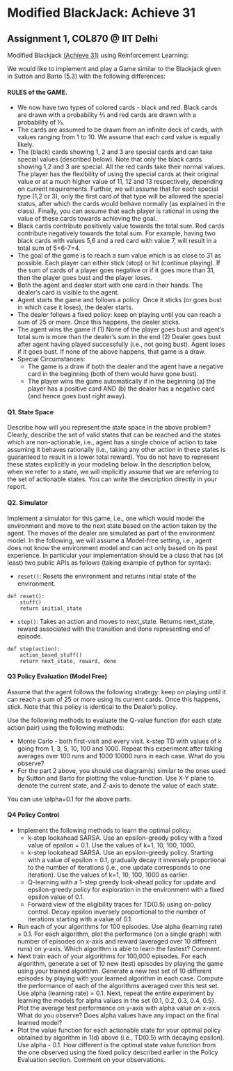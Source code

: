 # Modified BlackJack: Achieve 31
## Assignment 1, COL870 @ IIT Delhi

Modified Blackjack [(Achieve 31)](https://docs.google.com/document/d/1X27z_b080tR1UamYVrZKEKYOMewKCnaHXBnJvbxugDY/edit) using Reinforcement Learning: 

We would like to implement and play a Game similar to the Blackjack given in Sutton and Barto (5.3) with the following differences:
#### RULES of the GAME.
- We now have two types of colored cards - black and red. Black cards are drawn with a probability ⅔  and red cards are drawn with a probability of ⅓. 
- The cards are assumed to be drawn from an infinite deck of cards, with values ranging from 1 to 10. We assume that each card value is equally likely.
- The (black) cards showing 1, 2 and 3 are special cards and can take special values (described below). Note that only the black cards showing 1,2 and 3 are special. All the red cards take their normal values. The player has the flexibility of using the special cards at their original value or at a much higher value of 11, 12 and 13 respectively, depending on current requirements. Further, we will assume that for each special type (1,2 or 3), only the first card of that type will be allowed the special status, after which the cards would behave normally (as explained in the class). Finally, you can assume that each player is rational in using the value of these cards towards achieving the goal.
- Black cards contribute positively value towards the total sum. Red cards contribute negatively towards the total sum. For example, having two black cards with values 5,6 and a red card with value 7, will result in a total sum of 5+6-7=4.
- The goal of the game is to reach a sum value which is as close to 31 as possible. Each player can either stick (stop) or hit (continue playing). If the sum of cards of a player goes negative or if it goes more than 31, then the player goes bust and the player loses.   
- Both the agent and dealer start with one card in their hands. The dealer’s card is visible to the agent. 
- Agent starts the game and follows a policy. Once it sticks (or goes bust in which case it loses), the dealer starts.
- The dealer follows a fixed policy: keep on playing until you can reach a sum of 25 or more. Once this happens, the dealer sticks.
- The agent wins the game if (1) None of the player goes bust and agent’s total sum is more than the dealer’s sum in the end (2) Dealer goes bust after agent having played successfully (i.e., not going bust). Agent loses if it goes bust. If none of the above happens, that game is a draw.
- Special Circumstances: 
	- The game is a draw if both the dealer and the agent have a negative card in the beginning (both of them would have gone bust).
	- The player wins the game automatically if in the beginning (a) the player has a positive card AND (b) the dealer has a negative card (and hence goes bust right away).

#### Q1. State Space
Describe how will you represent the state space in the above problem?  Clearly, describe the set of valid states that can be reached and the states which are non-actionable, i.e., agent has a single choice of action to take assuming it behaves rationally (i.e., taking any other action in these states is guaranteed to result in a lower total reward). You do not have to represent these states explicitly in your modeling below. In the description below, when we refer to a state, we will implicitly assume that we are referring to the set of actionable states. You can write the description directly in your report.

#### Q2. Simulator
Implement a simulator for this game, i.e., one which would model the environment and move to the next state based on the action taken by the agent. The moves of the dealer are simulated as part of the environment model. In the following, we will assume a Model-free setting, i.e., agent does not know the environment model and can act only based on its past experience. In particular your implementation should be a class that has (at least) two public APIs as follows (taking example of python for syntax):
* ```reset()```: Resets the environment and returns initial state of the environment.
```
def reset():
	stuff()
	return initial_state
```

* ```step()```: Takes an action and moves to next_state. Returns next_state, reward associated with the transition and done representing end of episode.
```
def step(action):
	action_based_stuff()
	return next_state, reward, done
```

#### Q3 Policy Evaluation (Model Free)
Assume that the agent follows the following strategy: keep on playing until it can reach a sum of 25 or more using its current cards. Once this happens, stick. Note that this policy is identical to the Dealer’s policy.

Use the following methods to evaluate the Q-value function (for each state action pair) using the following methods:
* Monte Carlo - both first-visit and every visit.
k-step TD with values of k going from 1, 3, 5, 10, 100 and 1000. Repeat this experiment after taking averages over 100 runs and 1000 10000 runs in each case. What do you observe?
* For the part 2 above, you should use diagram(s) similar to the ones used by Sutton and Barto for plotting the value-function. Use X-Y plane to denote the current state, and Z-axis to denote the value of each state.

You can use \alpha=0.1 for the above parts. 

#### Q4 Policy Control
* Implement the following methods to learn the optimal policy:
	*  k-step lookahead SARSA. Use an epsilon-greedy policy with a fixed value of epsilon = 0.1. Use the values of k=1, 10, 100, 1000. 
	* k-step lookahead SARSA. Use an epsilon-greedy policy. Starting with a value of epsilon = 0.1, gradually decay it inversely proportional to the number of iterations (i.e., one update corresponds to one iteration). Use the values of k=1, 10, 100, 1000 as earlier.
	* Q-learning with a 1-step greedy look-ahead policy for update and epsilon-greedy policy for exploration in the environment with a fixed epsilon value of 0.1.
	* Forward view of the eligibility traces for TD(0.5) using on-policy control. Decay epsilon inversely proportional to the number of iterations starting with a value of 0.1.  
* Run each of your algorithms for 100 episodes. Use alpha (learning rate) = 0.1. For each algorithm, plot the performance (on a single graph) with number of episodes on x-axis and reward (averaged over 10 different runs) on y-axis. Which algorithm is able to learn the fastest? Comment.
* Next train each of your algorithms for 100,000 episodes. For each algorithm, generate a set of 10 new (test) episodes by playing the game using your trained algorithm. Generate a new test set of 10 different episodes by playing with your learned algorithm in each case. Compute the performance of each of the algorithms averaged over this test set. Use alpha (learning rate) = 0.1. Next, repeat the entire experiment by learning the models for alpha values in the set {0.1, 0.2, 0.3, 0.4, 0.5}. Plot the average test performance on y-axis with alpha value on x-axis. What do you observe? Does alpha values have any impact on the final learned model?
* Plot the value function for each actionable state for your optimal policy obtained by algorithm in 1(d) above (i.e., TD(0.5) with decaying epsilon). Use alpha - 0.1. How different is the optimal state value function from the one observed using the fixed policy described earlier in the Policy Evaluation section. Comment on your observations.


